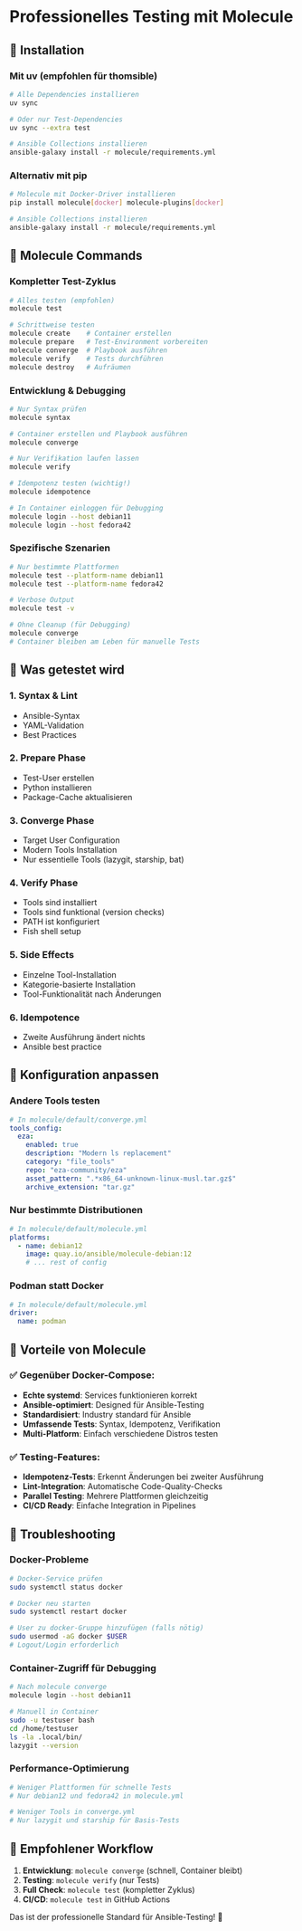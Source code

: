 # Professionelles Testing mit Molecule

## 🧪 Installation

### Mit uv (empfohlen für thomsible)
```bash
# Alle Dependencies installieren
uv sync

# Oder nur Test-Dependencies
uv sync --extra test

# Ansible Collections installieren
ansible-galaxy install -r molecule/requirements.yml
```

### Alternativ mit pip
```bash
# Molecule mit Docker-Driver installieren
pip install molecule[docker] molecule-plugins[docker]

# Ansible Collections installieren
ansible-galaxy install -r molecule/requirements.yml
```

## 🚀 Molecule Commands

### Kompletter Test-Zyklus
```bash
# Alles testen (empfohlen)
molecule test

# Schrittweise testen
molecule create    # Container erstellen
molecule prepare   # Test-Environment vorbereiten
molecule converge  # Playbook ausführen
molecule verify    # Tests durchführen
molecule destroy   # Aufräumen
```

### Entwicklung & Debugging
```bash
# Nur Syntax prüfen
molecule syntax

# Container erstellen und Playbook ausführen
molecule converge

# Nur Verifikation laufen lassen
molecule verify

# Idempotenz testen (wichtig!)
molecule idempotence

# In Container einloggen für Debugging
molecule login --host debian11
molecule login --host fedora42
```

### Spezifische Szenarien
```bash
# Nur bestimmte Plattformen
molecule test --platform-name debian11
molecule test --platform-name fedora42

# Verbose Output
molecule test -v

# Ohne Cleanup (für Debugging)
molecule converge
# Container bleiben am Leben für manuelle Tests
```

## 🎯 Was getestet wird

### 1. **Syntax & Lint**
- Ansible-Syntax
- YAML-Validation
- Best Practices

### 2. **Prepare Phase**
- Test-User erstellen
- Python installieren
- Package-Cache aktualisieren

### 3. **Converge Phase**
- Target User Configuration
- Modern Tools Installation
- Nur essentielle Tools (lazygit, starship, bat)

### 4. **Verify Phase**
- Tools sind installiert
- Tools sind funktional (version checks)
- PATH ist konfiguriert
- Fish shell setup

### 5. **Side Effects**
- Einzelne Tool-Installation
- Kategorie-basierte Installation
- Tool-Funktionalität nach Änderungen

### 6. **Idempotence**
- Zweite Ausführung ändert nichts
- Ansible best practice

## 🔧 Konfiguration anpassen

### Andere Tools testen
```yaml
# In molecule/default/converge.yml
tools_config:
  eza:
    enabled: true
    description: "Modern ls replacement"
    category: "file_tools"
    repo: "eza-community/eza"
    asset_pattern: ".*x86_64-unknown-linux-musl.tar.gz$"
    archive_extension: "tar.gz"
```

### Nur bestimmte Distributionen
```yaml
# In molecule/default/molecule.yml
platforms:
  - name: debian12
    image: quay.io/ansible/molecule-debian:12
    # ... rest of config
```

### Podman statt Docker
```yaml
# In molecule/default/molecule.yml
driver:
  name: podman
```

## 🎯 Vorteile von Molecule

### ✅ **Gegenüber Docker-Compose:**
- **Echte systemd**: Services funktionieren korrekt
- **Ansible-optimiert**: Designed für Ansible-Testing
- **Standardisiert**: Industry standard für Ansible
- **Umfassende Tests**: Syntax, Idempotenz, Verifikation
- **Multi-Platform**: Einfach verschiedene Distros testen

### ✅ **Testing-Features:**
- **Idempotenz-Tests**: Erkennt Änderungen bei zweiter Ausführung
- **Lint-Integration**: Automatische Code-Quality-Checks
- **Parallel Testing**: Mehrere Plattformen gleichzeitig
- **CI/CD Ready**: Einfache Integration in Pipelines

## 🚨 Troubleshooting

### Docker-Probleme
```bash
# Docker-Service prüfen
sudo systemctl status docker

# Docker neu starten
sudo systemctl restart docker

# User zu docker-Gruppe hinzufügen (falls nötig)
sudo usermod -aG docker $USER
# Logout/Login erforderlich
```

### Container-Zugriff für Debugging
```bash
# Nach molecule converge
molecule login --host debian11

# Manuell in Container
sudo -u testuser bash
cd /home/testuser
ls -la .local/bin/
lazygit --version
```

### Performance-Optimierung
```bash
# Weniger Plattformen für schnelle Tests
# Nur debian12 und fedora42 in molecule.yml

# Weniger Tools in converge.yml
# Nur lazygit und starship für Basis-Tests
```

## 🎯 Empfohlener Workflow

1. **Entwicklung**: `molecule converge` (schnell, Container bleibt)
2. **Testing**: `molecule verify` (nur Tests)
3. **Full Check**: `molecule test` (kompletter Zyklus)
4. **CI/CD**: `molecule test` in GitHub Actions

Das ist der professionelle Standard für Ansible-Testing! 🚀
